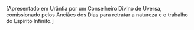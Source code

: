 ﻿[Apresentado em Urântia por um Conselheiro Divino de Uversa, comissionado pelos Anciães dos Dias para retratar a natureza e o trabalho do Espírito Infinito.]